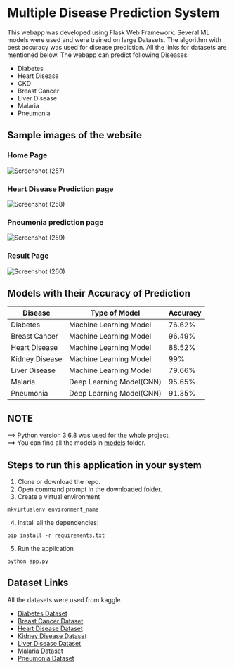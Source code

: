 # Multiple Disease Prediction System


This webapp was developed using Flask Web Framework. Several ML models were used and were trained on large Datasets. The algorithm with best accuracy was used for disease prediction. All the links for datasets are mentioned below. The webapp can predict following Diseases:

- Diabetes
- Heart Disease
- CKD
- Breast Cancer
- Liver Disease
- Malaria
- Pneumonia

## Sample images of the website

### Home Page
![Screenshot (257)](https://github.com/Parth20401/MDPS/assets/97301303/085973fb-149c-446f-8794-5c0846560513)

### Heart Disease Prediction page
![Screenshot (258)](https://github.com/Parth20401/MDPS/assets/97301303/26943161-038a-437f-8177-1a8adaf3cefb)

### Pneumonia prediction page
![Screenshot (259)](https://github.com/Parth20401/MDPS/assets/97301303/00d5410c-c215-4dc0-a372-c35ee98eb58b)

### Result Page
![Screenshot (260)](https://github.com/Parth20401/MDPS/assets/97301303/1d47ab97-8a5b-467e-906c-6496c148a2c9)




## Models with their Accuracy of Prediction

| Disease        | Type of Model            | Accuracy |
| -------------- | ------------------------ | -------- |
| Diabetes       | Machine Learning Model   | 76.62%   |
| Breast Cancer  | Machine Learning Model   | 96.49%   |
| Heart Disease  | Machine Learning Model   | 88.52%   |
| Kidney Disease | Machine Learning Model   | 99%      |
| Liver Disease  | Machine Learning Model   | 79.66%   |
| Malaria        | Deep Learning Model(CNN) | 95.65%   |
| Pneumonia      | Deep Learning Model(CNN) | 91.35%   |

## NOTE

==> Python version 3.6.8 was used for the whole project.<br>
==> You can find all the models in [models](https://github.com/venugopalkadamba/Multi_Disease_Predictor/tree/master/models) folder.

## Steps to run this application in your system

1. Clone or download the repo.
2. Open command prompt in the downloaded folder.
3. Create a virtual environment

```
mkvirtualenv environment_name
```

4. Install all the dependencies:

```
pip install -r requirements.txt
```

5. Run the application

```
python app.py
```

## Dataset Links

All the datasets were used from kaggle.

- [Diabetes Dataset](https://www.kaggle.com/uciml/pima-indians-diabetes-database)
- [Breast Cancer Dataset](https://www.kaggle.com/uciml/breast-cancer-wisconsin-data)
- [Heart Disease Dataset](https://www.kaggle.com/ronitf/heart-disease-uci)
- [Kidney Disease Dataset](https://www.kaggle.com/mansoordaku/ckdisease)
- [Liver Disease Dataset](https://www.kaggle.com/uciml/indian-liver-patient-records)
- [Malaria Dataset](https://www.kaggle.com/iarunava/cell-images-for-detecting-malaria)
- [Pneumonia Dataset](https://www.kaggle.com/paultimothymooney/chest-xray-pneumonia)


